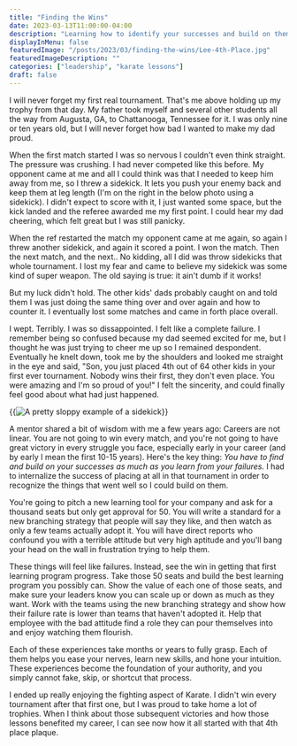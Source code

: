 ```yaml
---
title: "Finding the Wins"
date: 2023-03-13T11:00:00-04:00
description: "Learning how to identify your successes and build on them"
displayInMenu: false
featuredImage: "/posts/2023/03/finding-the-wins/Lee-4th-Place.jpg"
featuredImageDescription: ""
categories: ["leadership", "karate lessons"]
draft: false
---
```

I will never forget my first real tournament.  That's me above holding up my trophy from that day.  My father took myself and several other students all the way from Augusta, GA, to Chattanooga, Tennessee for it.  I was only nine or ten years old, but I will never forget how bad I wanted to make my dad proud.

When the first match started I was so nervous I couldn't even think straight.  The pressure was crushing.  I had never competed like this before.  My opponent came at me and all I could think was that I needed to keep him away from me, so I threw a sidekick.  It lets you push your enemy back and keep them at leg length (I'm on the right in the below photo using a sidekick).  I didn't expect to score with it, I just wanted some space, but the kick landed and the referee awarded me my first point.  I could hear my dad cheering, which felt great but I was still panicky.

When the ref restarted the match my opponent came at me again, so again I threw another sidekick, and again it scored a point.  I won the match.  Then the next match, and the next..  No kidding, all I did was throw sidekicks that whole tournament.  I lost my fear and came to believe my sidekick was some kind of super weapon.  The old saying is true: it ain't dumb if it works!

But my luck didn't hold.  The other kids' dads probably caught on and told them I was just doing the same thing over and over again and how to counter it.  I eventually lost some matches and came in forth place overall.

I wept.  Terribly.  I was so dissappointed.  I felt like a complete failure.  I remember being so confused because my dad seemed excited for me, but I thought he was just trying to cheer me up so I remained despondent.  Eventually he knelt down, took me by the shoulders and looked me straight in the eye and said, "Son, you just placed 4th out of 64 other kids in your first ever tournament.  Nobody wins their first, they don't even place.  You were amazing and I'm so proud of you!"  I felt the sincerity, and could finally feel good about what had just happened.

{{<image src="./posts/2023/03/finding-the-wins/Lee-Sidekick.jpg" alt="A pretty sloppy example of a sidekick" >}}

A mentor shared a bit of wisdom with me a few years ago: Careers are not linear.  You are not going to win every match, and you're not going to have great victory in every struggle you face, especially early in your career (and by early I mean the first 10-15 years).  Here's the key thing: *You have to find and build on your successes as much as you learn from your failures.*  I had to internalize the success of placing at all in that tournament in order to recognize the things that went well so I could build on them.

You're going to pitch a new learning tool for your company and ask for a thousand seats but only get approval for 50.  You will write a standard for a new branching strategy that people will say they like, and then watch as only a few teams actually adopt it.  You will have direct reports who confound you with a terrible attitude but very high aptitude and you'll bang your head on the wall in frustration trying to help them.

These things will feel like failures.  Instead, see the win in getting that first learning program progress.  Take those 50 seats and build the best learning program you possibly can.  Show the value of each one of those seats, and make sure your leaders know you can scale up or down as much as they want.  Work with the teams using the new branching strategy and show how their failure rate is lower than teams that haven't adopted it.  Help that employee with the bad attitude find a role they can pour themselves into and enjoy watching them flourish.

Each of these experiences take months or years to fully grasp.  Each of them helps you ease your nerves, learn new skills, and hone your intuition.  These experiences become the foundation of your authority, and you simply cannot fake, skip, or shortcut that process.  

I ended up really enjoying the fighting aspect of Karate.  I didn't win every tournament after that first one, but I was proud to take home a lot of trophies.  When I think about those subsequent victories and how those lessons benefited my career, I can see now how it all started with that 4th place plaque.